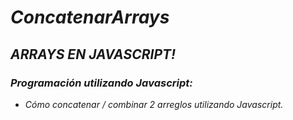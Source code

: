 # **_ConcatenarArrays_**

## **_ARRAYS EN JAVASCRIPT!_**

### **_Programación utilizando Javascript:_**

- _Cómo concatenar / combinar 2 arreglos utilizando Javascript._

